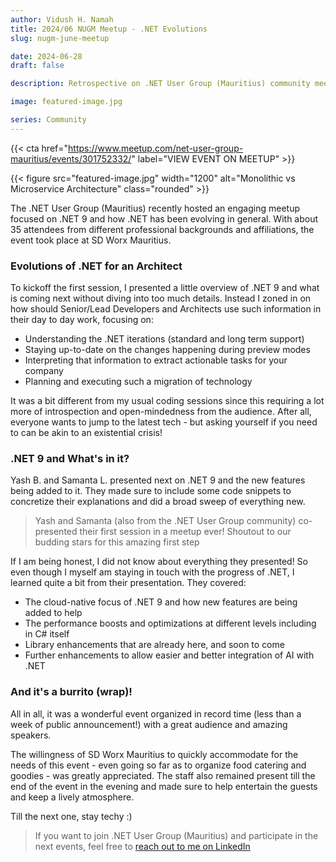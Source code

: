 ```yaml
---
author: Vidush H. Namah
title: 2024/06 NUGM Meetup - .NET Evolutions
slug: nugm-june-meetup

date: 2024-06-28
draft: false

description: Retrospective on .NET User Group (Mauritius) community meetup of June 2024 about .NET 9 and the evolution of .NET.

image: featured-image.jpg

series: Community
---
```

{{< cta href="https://www.meetup.com/net-user-group-mauritius/events/301752332/" label="VIEW EVENT ON MEETUP" >}}

{{< figure src="featured-image.jpg" width="1200" alt="Monolithic vs Microservice Architecture" class="rounded" >}}

The .NET User Group (Mauritius) recently hosted an engaging meetup focused on .NET 9 and how .NET has been evolving in general. With about 35 attendees from different professional backgrounds and affiliations, the event took place at SD Worx Mauritius.

### Evolutions of .NET for an Architect
To kickoff the first session, I presented a little overview of .NET 9 and what is coming next without diving into too much details. Instead I zoned in on how should Senior/Lead Developers and Architects use such information in their day to day work, focusing on:
- Understanding the .NET iterations (standard and long term support)
- Staying up-to-date on the changes happening during preview modes
- Interpreting that information to extract actionable tasks for your company
- Planning and executing such a migration of technology

It was a bit different from my usual coding sessions since this requiring a lot more of introspection and open-mindedness from the audience. After all, everyone wants to jump to the latest tech - but asking yourself if you need to can be akin to an existential crisis!

### .NET 9 and What's in it?
Yash B. and Samanta L. presented next on .NET 9 and the new features being added to it. They made sure to include some code snippets to concretize their explanations and did a broad sweep of everything new.

> Yash and Samanta (also from the .NET User Group community) co-presented their first session in a meetup ever! Shoutout to our budding stars for this amazing first step

If I am being honest, I did not know about everything they presented! So even though I myself am staying in touch with the progress of .NET, I learned quite a bit from their presentation. They covered:
- The cloud-native focus of .NET 9 and how new features are being added to help
- The performance boosts and optimizations at different levels including in C# itself
- Library enhancements that are already here, and soon to come
- Further enhancements to allow easier and better integration of AI with .NET

### And it's a burrito (wrap)!
All in all, it was a wonderful event organized in record time (less than a week of public announcement!) with a great audience and amazing speakers.

The willingness of SD Worx Mauritius to quickly accommodate for the needs of this event - even going so far as to organize food catering and goodies - was greatly appreciated. The staff also remained present till the end of the event in the evening and made sure to help entertain the guests and keep a lively atmosphere.

Till the next one, stay techy :)

> If you want to join .NET User Group (Mauritius) and participate in the next events, feel free to [reach out to me on LinkedIn](https://linkedin.com/in/vnamah)
